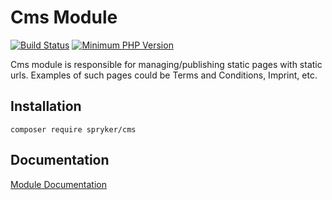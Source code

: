 # Cms Module
[![Build Status](https://travis-ci.org/spryker/cms.svg)](https://travis-ci.org/spryker/cms)
[![Minimum PHP Version](https://img.shields.io/badge/php-%3E%3D%207.2-8892BF.svg)](https://php.net/)

Cms module is responsible for managing/publishing static pages with static urls. Examples of such pages could be Terms and Conditions, Imprint, etc.

## Installation

```
composer require spryker/cms
```

## Documentation

[Module Documentation](https://academy.spryker.com/developing_with_spryker/module_guide/content_management/cms/cms.html)

